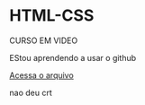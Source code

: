 # HTML-CSS
 CURSO EM VIDEO

 EStou aprendendo a usar o github

 <a href="https://thacoti.github.io/HTML-CSS/EXERCICIO/ex001/index.html">Acessa o arquivo</a>

nao deu crt 
